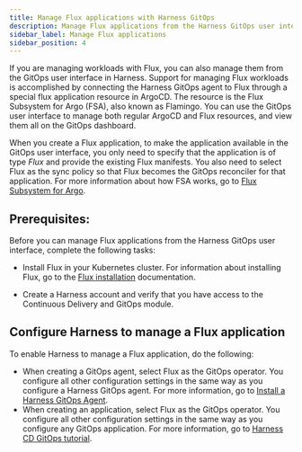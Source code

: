 ```yaml
---
title: Manage Flux applications with Harness GitOps
description: Manage Flux applications from the Harness GitOps user interface.
sidebar_label: Manage Flux applications
sidebar_position: 4
---
```


If you are managing workloads with Flux, you can also manage them from the GitOps user interface in Harness. Support for managing Flux workloads is accomplished by connecting the Harness GitOps agent to Flux through a special flux application resource in ArgoCD. The resource is the Flux Subsystem for Argo (FSA), also known as Flamingo. You can use the GitOps user interface to manage both regular ArgoCD and Flux resources, and view them all on the GitOps dashboard. 

When you create a Flux application, to make the application available in the GitOps user interface, you only need to specify that the application is of type *Flux* and provide the existing Flux manifests. You also need to select Flux as the sync policy so that Flux becomes the GitOps reconciler for that application. For more information about how FSA works, go to [Flux Subsystem for Argo](https://flux-subsystem-argo.github.io/website/).

## Prerequisites:

Before you can manage Flux applications from the Harness GitOps user interface, complete the following tasks:

* Install Flux in your Kubernetes cluster. For information about installing Flux, go to the [Flux installation](https://fluxcd.io/flux/installation/) documentation. 

* Create a Harness account and verify that you have access to the Continuous Delivery and GitOps module.

## Configure Harness to manage a Flux application

To enable Harness to manage a Flux application, do the following:
* When creating a GitOps agent, select Flux as the GitOps operator. You configure all other configuration settings in the same way as you configure a Harness GitOps agent. For more information, go to [Install a Harness GitOps Agent](/docs/continuous-delivery/gitops/connect-and-manage/install-a-harness-git-ops-agent).
* When creating an application, select Flux as the GitOps operator. You configure all other configuration settings in the same way as you configure any GitOps application. For more information, go to [Harness CD GitOps tutorial](/docs/continuous-delivery/gitops/get-started/harness-cd-git-ops-quickstart).